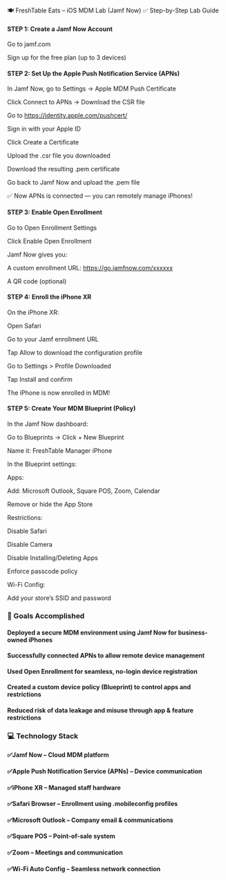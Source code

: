🍽️ FreshTable Eats – iOS MDM Lab (Jamf Now)
✅ Step-by-Step Lab Guide
#### STEP 1: Create a Jamf Now Account
Go to jamf.com

Sign up for the free plan (up to 3 devices)

#### STEP 2: Set Up the Apple Push Notification Service (APNs)
In Jamf Now, go to Settings → Apple MDM Push Certificate

Click Connect to APNs → Download the CSR file

Go to https://identity.apple.com/pushcert/

Sign in with your Apple ID

Click Create a Certificate

Upload the .csr file you downloaded

Download the resulting .pem certificate

Go back to Jamf Now and upload the .pem file

✅ Now APNs is connected — you can remotely manage iPhones!

#### STEP 3: Enable Open Enrollment
Go to Open Enrollment Settings

Click Enable Open Enrollment

Jamf Now gives you:

A custom enrollment URL: https://go.jamfnow.com/xxxxxx

A QR code (optional)

#### STEP 4: Enroll the iPhone XR
On the iPhone XR:

Open Safari

Go to your Jamf enrollment URL

Tap Allow to download the configuration profile

Go to Settings > Profile Downloaded

Tap Install and confirm

The iPhone is now enrolled in MDM!

#### STEP 5: Create Your MDM Blueprint (Policy)
In the Jamf Now dashboard:

Go to Blueprints → Click + New Blueprint

Name it: FreshTable Manager iPhone

In the Blueprint settings:

Apps:

Add: Microsoft Outlook, Square POS, Zoom, Calendar

Remove or hide the App Store

Restrictions:

Disable Safari

Disable Camera

Disable Installing/Deleting Apps

Enforce passcode policy

Wi-Fi Config:

Add your store’s SSID and password

### 🎯 Goals Accomplished
#### Deployed a secure MDM environment using Jamf Now for business-owned iPhones

#### Successfully connected APNs to allow remote device management

#### Used Open Enrollment for seamless, no-login device registration

#### Created a custom device policy (Blueprint) to control apps and restrictions

#### Reduced risk of data leakage and misuse through app & feature restrictions

### 💻 Technology Stack
#### ✅Jamf Now – Cloud MDM platform

#### ✅Apple Push Notification Service (APNs) – Device communication

#### ✅iPhone XR – Managed staff hardware

#### ✅Safari Browser – Enrollment using .mobileconfig profiles

#### ✅Microsoft Outlook – Company email & communications

#### ✅Square POS – Point-of-sale system

#### ✅Zoom – Meetings and communication

#### ✅Wi-Fi Auto Config – Seamless network connection

